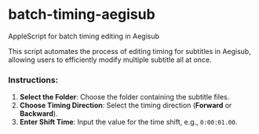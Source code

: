 # batch-timing-aegisub
AppleScript for batch timing editing in Aegisub

This script automates the process of editing timing for subtitles in Aegisub, allowing users to efficiently modify multiple subtitle all at once.

### Instructions:
1. **Select the Folder**: Choose the folder containing the subtitle files.
2. **Choose Timing Direction**: Select the timing direction (**Forward** or **Backward**).
3. **Enter Shift Time**: Input the value for the time shift, e.g., `0:00:01.00`.
